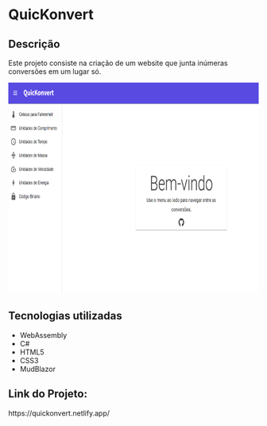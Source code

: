 <h1>QuicKonvert</h1>
<h2>Descrição</h2>
<p>Este projeto consiste na criação de um website que junta inúmeras conversões em um lugar só.</p>
<p align="center"><img height="425" width="700" src="https://github.com/FelipeCostaq/quickonvert/blob/master/welcomeQK.png?raw=true" alt="Imagem do Site QuicKonvert"></p>
<h2>Tecnologias utilizadas</h2>
<ul>
  <li>WebAssembly</li>
  <li>C#</li>
  <li>HTML5</li>
  <li>CSS3</li>
  <li>MudBlazor</li>
</ul>
<h2>Link do Projeto: </h2>
<p>https://quickonvert.netlify.app/</p>

